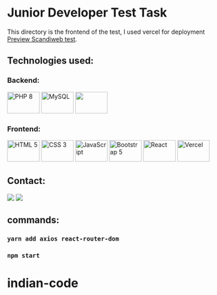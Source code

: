 # Junior Developer Test Task 

This directory is the frontend of the test, I used vercel for deployment [Preview Scandiweb test](https://scandiweb-task-frontend.vercel.app).

## Technologies used:

### Backend:
<div>
  <img src="https://user-images.githubusercontent.com/94250125/236554176-1498d71f-dbba-4550-b788-9851f0855630.svg" alt="PHP 8" width="75" height="50">
  <img src="https://user-images.githubusercontent.com/94250125/236554213-2a7de231-6241-4c2c-81b0-affacc1edf47.svg" alt="MySQL" width="75" height="50">
  <img src="https://user-images.githubusercontent.com/94250125/236560194-177eac89-df3a-475d-b9d3-a1f777b5b9ab.svg" alt="" width="75" height="50">
</div>

### Frontend:
<div>
  <img src="https://user-images.githubusercontent.com/94250125/236553959-64dd120a-3e1c-49d3-938b-b5ace0ea62f8.svg" alt="HTML 5" width="75" height="50">
  <img src="https://user-images.githubusercontent.com/94250125/236554000-46cb63a8-2be7-4f0d-85c6-04891eb100de.svg" alt="CSS 3" width="75" height="50">
  <img src="https://user-images.githubusercontent.com/94250125/236554042-54357f43-738a-45ff-ae53-d0a79e619c87.svg" alt="JavaScript" width="75" height="50">
  <img src="https://user-images.githubusercontent.com/94250125/236560798-048e2e0c-9b9e-416d-9661-323d12a981be.svg" alt="Bootstrap 5" width="75" height="50">
  <img src="https://user-images.githubusercontent.com/94250125/236553574-1744cd9c-2110-4b34-ac32-b63c766a6b1f.svg" alt="React" width="75" height="50">
  <img src="https://user-images.githubusercontent.com/94250125/236558962-d80d0c76-1704-4cb0-9744-21e0289a3cf7.svg" alt="Vercel" width="75" height="50">
</div>


## Contact:
<a href="https://www.linkedin.com/in/impydev/" target="_blank"><img src="https://img.shields.io/badge/-LinkedIn-blue?style=flat&logo=Linkedin&logoColor=white"></a>
<a href="mailto:im.py.dev@gmail.com" target="_blank"><img src="https://img.shields.io/badge/-Email-black?style=flat&logo=Linkedin&logoColor=white"></a>

## commands:
### `yarn add axios react-router-dom`
### `npm start`
# indian-code
